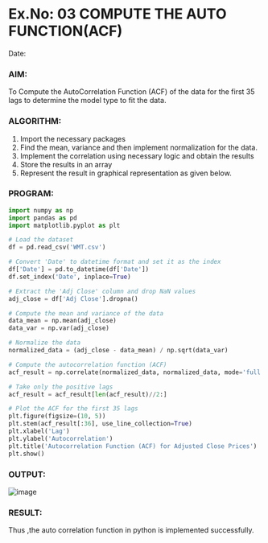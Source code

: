 # Ex.No: 03   COMPUTE THE AUTO FUNCTION(ACF)
Date: 

### AIM:
To Compute the AutoCorrelation Function (ACF) of the data for the first 35 lags to determine the model
type to fit the data.
### ALGORITHM:
1. Import the necessary packages
2. Find the mean, variance and then implement normalization for the data.
3. Implement the correlation using necessary logic and obtain the results
4. Store the results in an array
5. Represent the result in graphical representation as given below.
### PROGRAM:
```python
import numpy as np
import pandas as pd
import matplotlib.pyplot as plt

# Load the dataset
df = pd.read_csv('WMT.csv')

# Convert 'Date' to datetime format and set it as the index
df['Date'] = pd.to_datetime(df['Date'])
df.set_index('Date', inplace=True)

# Extract the 'Adj Close' column and drop NaN values
adj_close = df['Adj Close'].dropna()

# Compute the mean and variance of the data
data_mean = np.mean(adj_close)
data_var = np.var(adj_close)

# Normalize the data
normalized_data = (adj_close - data_mean) / np.sqrt(data_var)

# Compute the autocorrelation function (ACF)
acf_result = np.correlate(normalized_data, normalized_data, mode='full')

# Take only the positive lags
acf_result = acf_result[len(acf_result)//2:]

# Plot the ACF for the first 35 lags
plt.figure(figsize=(10, 5))
plt.stem(acf_result[:36], use_line_collection=True)
plt.xlabel('Lag')
plt.ylabel('Autocorrelation')
plt.title('Autocorrelation Function (ACF) for Adjusted Close Prices')
plt.show()
```
### OUTPUT:
![image](https://github.com/user-attachments/assets/2359b5ae-b10c-4b5e-aad2-80ee719bac7c)

### RESULT:
Thus ,the auto correlation function in python is implemented successfully.
